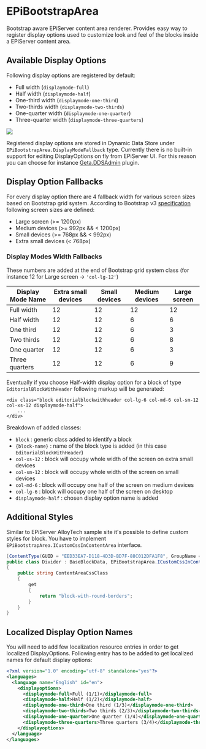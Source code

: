 EPiBootstrapArea
================

Bootstrap aware EPiServer content area renderer. Provides easy way to register display options used to customize look and feel of the blocks inside a EPiServer content area.

## Available Display Options
Following display options are registered by default:
* Full width (`displaymode-full`)
* Half width (`displaymode-half`)
* One-third width (`displaymode-one-third`)
* Two-thirds width (`displaymode-two-thirds`)
* One-quarter width (`displaymode-one-quarter`)
* Three-quarter width (`displaymode-three-quarters`)

![](https://ruiorq.dm2304.livefilestore.com/y2pJ4-y8MWiBSk3Gmk_-7grHj7anXZMfEc6oyw9kbs_lZjjnXJiVWZGQRduzg25S0AblsZgDAXNdlfzlcZRd6KZtAiRtbhHT3GktV2osP8vD44/display-modes.png?psid=1)

Registered display options are stored in Dynamic Data Store under `EPiBootstrapArea.DisplayModeFallback` type. Currently there is no built-in support for editing DisplayOptions on fly from EPiServer UI. For this reason you can choose for instance [Geta.DDSAdmin](https://github.com/Geta/DdsAdmin) plugin.

## Display Option Fallbacks
For every display option there are 4 fallback width for various screen sizes based on Bootstrap grid system. According to Bootstrap v3 [specification](http://getbootstrap.com/css/#grid-options) following screen sizes are defined:
* Large screen (>= 1200px)
* Medium devices (>= 992px && < 1200px)
* Small devices (>= 768px && < 992px)
* Extra small devices (< 768px)

### Display Modes Width Fallbacks
These numbers are added at the end of Bootstrap grid system class (for instance 12 for Large screen -> `'col-lg-12'`)

| Display Mode Name   | Extra small devices | Small devices | Medium devices | Large screen |
|---------------------|---------------------|---------------|----------------|--------------|
|Full width           |12                   |12             |12              |12            |
|Half width           |12                   |12             |6               |6             |
|One third            |12                   |12             |6               |3             |
|Two thirds           |12                   |12             |6               |8             |
|One quarter          |12                   |12             |6               |3             |
|Three quarters       |12                   |12             |6               |9             |


Eventually if you choose Half-width display option for a block of type `EditorialBlockWithHeader` following markup will be generated:

```
<div class="block editorialblockwithheader col-lg-6 col-md-6 col-sm-12 col-xs-12 displaymode-half">
    ...
</div>
```

Breakdown of added classes:
* `block` : generic class added to identify a block
* `{block-name}` : name of the block type is added (in this case `EditorialBlockWithHeader`)
* `col-xs-12` : block will occupy whole width of the screen on extra small devices
* `col-sm-12` : block will occupy whole width of the screen on small devices
* `col-md-6` : block will occupy one half of the screen on medium devices
* `col-lg-6` : block will occupy one half of the screen on desktop
* `displaymode-half` : chosen display option name is added


## Additional Styles
Similar to EPiServer AlloyTech sample site it's possible to define custom styles for block. You have to implement `EPiBootstrapArea.ICustomCssInContentArea` interface.

```csharp
[ContentType(GUID = "EED33EA7-D118-4D3D-BD7F-88C012DFA1F8", GroupName = SystemTabNames.Content)]
public class Divider : BaseBlockData, EPiBootstrapArea.ICustomCssInContentArea
{
    public string ContentAreaCssClass
    {
        get
        {
            return "block-with-round-borders";
        }
    }
}
```

## Localized Display Option Names
You will need to add few localization resource entries in order to get localized DisplayOptions. Following entry has to be added to get localized names for default display options:

```xml
<?xml version="1.0" encoding="utf-8" standalone="yes"?>
<languages>
  <language name="English" id="en">
    <displayoptions>
      <displaymode-full>Full (1/1)</displaymode-full>
      <displaymode-half>Half (1/2)</displaymode-half>
      <displaymode-one-third>One third (1/3)</displaymode-one-third>
      <displaymode-two-thirds>Two thirds (2/3)</displaymode-two-thirds>
      <displaymode-one-quarter>One quarter (1/4)</displaymode-one-quarter>
      <displaymode-three-quarters>Three quarters (3/4)</displaymode-three-quarters>
    </displayoptions>
  </language>
</languages>
```
